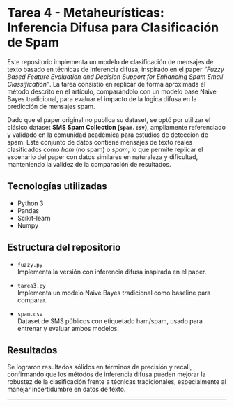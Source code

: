 # Tarea 4 - Metaheurísticas: Inferencia Difusa para Clasificación de Spam

Este repositorio implementa un modelo de clasificación de mensajes de texto basado en técnicas de inferencia difusa, inspirado en el paper *“Fuzzy Based Feature Evaluation and Decision Support for Enhancing Spam Email Classification”*. La tarea consistió en replicar de forma aproximada el método descrito en el artículo, comparándolo con un modelo base Naive Bayes tradicional, para evaluar el impacto de la lógica difusa en la predicción de mensajes spam.

Dado que el paper original no publica su dataset, se optó por utilizar el clásico dataset **SMS Spam Collection (`spam.csv`)**, ampliamente referenciado y validado en la comunidad académica para estudios de detección de spam. Este conjunto de datos contiene mensajes de texto reales clasificados como *ham* (no spam) o *spam*, lo que permite replicar el escenario del paper con datos similares en naturaleza y dificultad, manteniendo la validez de la comparación de resultados.

## Tecnologías utilizadas

- Python 3
- Pandas
- Scikit-learn
- Numpy

## Estructura del repositorio

- `fuzzy.py`  
  Implementa la versión con inferencia difusa inspirada en el paper.

- `tarea3.py`  
  Implementa un modelo Naive Bayes tradicional como baseline para comparar.

- `spam.csv`  
  Dataset de SMS públicos con etiquetado ham/spam, usado para entrenar y evaluar ambos modelos.

## Resultados

Se lograron resultados sólidos en términos de precisión y recall, confirmando que los métodos de inferencia difusa pueden mejorar la robustez de la clasificación frente a técnicas tradicionales, especialmente al manejar incertidumbre en datos de texto.

---
